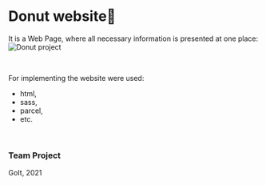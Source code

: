 # Donut website💪

It is a Web Page, where all necessary information is presented at one place: 
<img src="https://github.com/LarisaShatil/Donut-Project/assets/79214239/e80eb626-779e-487c-8066-b76ae43f50e7" alt="Donut project" />

<br>

For implementing the website were used:
+ html,
+ sass,
+ parcel,
+ etc.

<br>

### Team Project
GoIt, 2021
